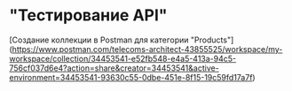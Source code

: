 # "Тестирование API"
[Создание коллекции в Postman для категории "Products"]
(https://www.postman.com/telecoms-architect-43855525/workspace/my-workspace/collection/34453541-e52fb548-e4a5-413a-94c5-756cf037d6e4?action=share&creator=34453541&active-environment=34453541-93630c55-0dbe-451e-8f15-19c59fd17a7f)
